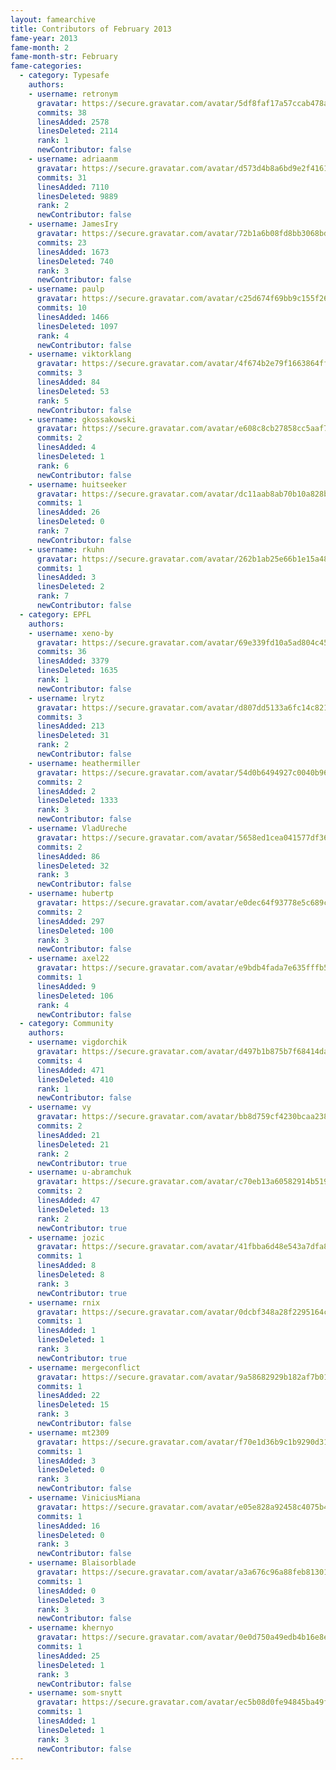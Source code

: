 ```yaml
---
layout: famearchive
title: Contributors of February 2013
fame-year: 2013
fame-month: 2
fame-month-str: February
fame-categories:
  - category: Typesafe
    authors:
    - username: retronym
      gravatar: https://secure.gravatar.com/avatar/5df8faf17a57ccab478a9b8056862fc3?s=60&d=https://a248.e.akamai.net/assets.github.com%2Fimages%2Fgravatars%2Fgravatar-user-420.png
      commits: 38
      linesAdded: 2578
      linesDeleted: 2114
      rank: 1
      newContributor: false
    - username: adriaanm
      gravatar: https://secure.gravatar.com/avatar/d573d4b8a6bd9e2f41611d8d566c533e?s=60&d=https://a248.e.akamai.net/assets.github.com%2Fimages%2Fgravatars%2Fgravatar-user-420.png
      commits: 31
      linesAdded: 7110
      linesDeleted: 9889
      rank: 2
      newContributor: false
    - username: JamesIry
      gravatar: https://secure.gravatar.com/avatar/72b1a6b08fd8bb3068bd281974461c3e?s=60&d=https://a248.e.akamai.net/assets.github.com%2Fimages%2Fgravatars%2Fgravatar-user-420.png
      commits: 23
      linesAdded: 1673
      linesDeleted: 740
      rank: 3
      newContributor: false
    - username: paulp
      gravatar: https://secure.gravatar.com/avatar/c25d674f69bb9c155f265a7482712be4?s=60&d=https://a248.e.akamai.net/assets.github.com%2Fimages%2Fgravatars%2Fgravatar-user-420.png
      commits: 10
      linesAdded: 1466
      linesDeleted: 1097
      rank: 4
      newContributor: false
    - username: viktorklang
      gravatar: https://secure.gravatar.com/avatar/4f674b2e79f1663864ff78e07ce4c8a8?s=60&d=https://a248.e.akamai.net/assets.github.com%2Fimages%2Fgravatars%2Fgravatar-user-420.png
      commits: 3
      linesAdded: 84
      linesDeleted: 53
      rank: 5
      newContributor: false
    - username: gkossakowski
      gravatar: https://secure.gravatar.com/avatar/e608c8cb27858cc5aaf7d0c1e57958d7?s=60&d=https://a248.e.akamai.net/assets.github.com%2Fimages%2Fgravatars%2Fgravatar-user-420.png
      commits: 2
      linesAdded: 4
      linesDeleted: 1
      rank: 6
      newContributor: false
    - username: huitseeker
      gravatar: https://secure.gravatar.com/avatar/dc11aab8ab70b10a828b5ee4735183e8?s=60&d=https://a248.e.akamai.net/assets.github.com%2Fimages%2Fgravatars%2Fgravatar-user-420.png
      commits: 1
      linesAdded: 26
      linesDeleted: 0
      rank: 7
      newContributor: false
    - username: rkuhn
      gravatar: https://secure.gravatar.com/avatar/262b1ab25e66b1e15a48fa3f68703aad?s=60&d=https://a248.e.akamai.net/assets.github.com%2Fimages%2Fgravatars%2Fgravatar-user-420.png
      commits: 1
      linesAdded: 3
      linesDeleted: 2
      rank: 7
      newContributor: false
  - category: EPFL
    authors:
    - username: xeno-by
      gravatar: https://secure.gravatar.com/avatar/69e339fd10a5ad804c45e22c819c67ad?s=60&d=https://a248.e.akamai.net/assets.github.com%2Fimages%2Fgravatars%2Fgravatar-user-420.png
      commits: 36
      linesAdded: 3379
      linesDeleted: 1635
      rank: 1
      newContributor: false
    - username: lrytz
      gravatar: https://secure.gravatar.com/avatar/d807dd5133a6fc14c821178e53c34091?s=60&d=https://a248.e.akamai.net/assets.github.com%2Fimages%2Fgravatars%2Fgravatar-user-420.png
      commits: 3
      linesAdded: 213
      linesDeleted: 31
      rank: 2
      newContributor: false
    - username: heathermiller
      gravatar: https://secure.gravatar.com/avatar/54d0b6494927c0040b96ed327202e8dc?s=60&d=https://a248.e.akamai.net/assets.github.com%2Fimages%2Fgravatars%2Fgravatar-user-420.png
      commits: 2
      linesAdded: 2
      linesDeleted: 1333
      rank: 3
      newContributor: false
    - username: VladUreche
      gravatar: https://secure.gravatar.com/avatar/5658ed1cea041577df360fd663c570fa?s=60&d=https://a248.e.akamai.net/assets.github.com%2Fimages%2Fgravatars%2Fgravatar-user-420.png
      commits: 2
      linesAdded: 86
      linesDeleted: 32
      rank: 3
      newContributor: false
    - username: hubertp
      gravatar: https://secure.gravatar.com/avatar/e0dec64f93778e5c689c3873078a406f?s=60&d=https://a248.e.akamai.net/assets.github.com%2Fimages%2Fgravatars%2Fgravatar-user-420.png
      commits: 2
      linesAdded: 297
      linesDeleted: 100
      rank: 3
      newContributor: false
    - username: axel22
      gravatar: https://secure.gravatar.com/avatar/e9bdb4fada7e635fffb5e6f26e70cd1d?s=60&d=https://a248.e.akamai.net/assets.github.com%2Fimages%2Fgravatars%2Fgravatar-user-420.png
      commits: 1
      linesAdded: 9
      linesDeleted: 106
      rank: 4
      newContributor: false
  - category: Community
    authors:
    - username: vigdorchik
      gravatar: https://secure.gravatar.com/avatar/d497b1b875b7f68414daff74485b8501?s=60&d=https://a248.e.akamai.net/assets.github.com%2Fimages%2Fgravatars%2Fgravatar-user-420.png
      commits: 4
      linesAdded: 471
      linesDeleted: 410
      rank: 1
      newContributor: false
    - username: vy
      gravatar: https://secure.gravatar.com/avatar/bb8d759cf4230bcaa238fac0018af80c?s=60&d=https://a248.e.akamai.net/assets.github.com%2Fimages%2Fgravatars%2Fgravatar-user-420.png
      commits: 2
      linesAdded: 21
      linesDeleted: 21
      rank: 2
      newContributor: true
    - username: u-abramchuk
      gravatar: https://secure.gravatar.com/avatar/c70eb13a60582914b51966fdc1a18536?s=60&d=https://a248.e.akamai.net/assets.github.com%2Fimages%2Fgravatars%2Fgravatar-user-420.png
      commits: 2
      linesAdded: 47
      linesDeleted: 13
      rank: 2
      newContributor: true
    - username: jozic
      gravatar: https://secure.gravatar.com/avatar/41fbba6d48e543a7dfa8c231b2d0286d?s=60&d=https://a248.e.akamai.net/assets.github.com%2Fimages%2Fgravatars%2Fgravatar-user-420.png
      commits: 1
      linesAdded: 8
      linesDeleted: 8
      rank: 3
      newContributor: true
    - username: rnix
      gravatar: https://secure.gravatar.com/avatar/0dcbf348a28f2295164c53a40d48a958?s=60&d=https://a248.e.akamai.net/assets.github.com%2Fimages%2Fgravatars%2Fgravatar-user-420.png
      commits: 1
      linesAdded: 1
      linesDeleted: 1
      rank: 3
      newContributor: true
    - username: mergeconflict
      gravatar: https://secure.gravatar.com/avatar/9a58682929b182af7b01f0180e072fcd?s=60&d=https://a248.e.akamai.net/assets.github.com%2Fimages%2Fgravatars%2Fgravatar-user-420.png
      commits: 1
      linesAdded: 22
      linesDeleted: 15
      rank: 3
      newContributor: false
    - username: mt2309
      gravatar: https://secure.gravatar.com/avatar/f70e1d36b9c1b9290d31e810fa1502f3?s=60&d=https://a248.e.akamai.net/assets.github.com%2Fimages%2Fgravatars%2Fgravatar-user-420.png
      commits: 1
      linesAdded: 3
      linesDeleted: 0
      rank: 3
      newContributor: false
    - username: ViniciusMiana
      gravatar: https://secure.gravatar.com/avatar/e05e828a92458c4075b498c7d2957ddd?s=60&d=https://a248.e.akamai.net/assets.github.com%2Fimages%2Fgravatars%2Fgravatar-user-420.png
      commits: 1
      linesAdded: 16
      linesDeleted: 0
      rank: 3
      newContributor: false
    - username: Blaisorblade
      gravatar: https://secure.gravatar.com/avatar/a3a676c96a88feb813010e67af012ca0?s=60&d=https://a248.e.akamai.net/assets.github.com%2Fimages%2Fgravatars%2Fgravatar-user-420.png
      commits: 1
      linesAdded: 0
      linesDeleted: 3
      rank: 3
      newContributor: false
    - username: khernyo
      gravatar: https://secure.gravatar.com/avatar/0e0d750a49edb4b16e8ec83816ea356e?s=60&d=https://a248.e.akamai.net/assets.github.com%2Fimages%2Fgravatars%2Fgravatar-user-420.png
      commits: 1
      linesAdded: 25
      linesDeleted: 1
      rank: 3
      newContributor: false
    - username: som-snytt
      gravatar: https://secure.gravatar.com/avatar/ec5b08d0fe94845ba49fd4a263c7d99d?s=60&d=https://a248.e.akamai.net/assets.github.com%2Fimages%2Fgravatars%2Fgravatar-user-420.png
      commits: 1
      linesAdded: 1
      linesDeleted: 1
      rank: 3
      newContributor: false
---
```

